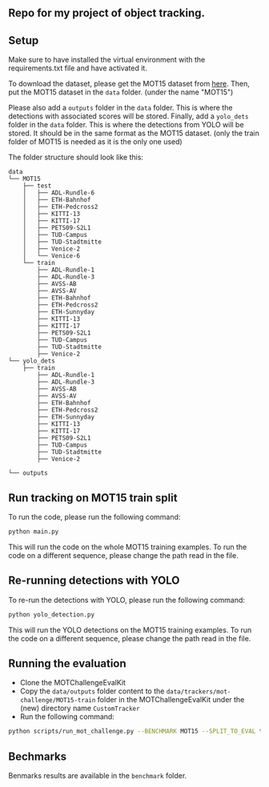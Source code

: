 ## Repo for my project of object tracking.

## Setup

Make sure to have installed the virtual environment with the requirements.txt file and have activated it.

To download the dataset, please get the MOT15 dataset from [here](https://motchallenge.net/data/MOT15/). Then, put the MOT15 dataset in the `data` folder. (under the name "MOT15")

Please also add a `outputs` folder in the `data` folder. This is where the detections with associated scores will be stored.
Finally, add a `yolo_dets` folder in the `data` folder. This is where the detections from YOLO will be stored. It should be in the same format as the MOT15 dataset. (only the train folder of MOT15 is needed as it is the only one used)

The folder structure should look like this:

```
data
└── MOT15
    ├── test
    │   ├── ADL-Rundle-6
    │   ├── ETH-Bahnhof
    │   ├── ETH-Pedcross2
    │   ├── KITTI-13
    │   ├── KITTI-17
    │   ├── PETS09-S2L1
    │   ├── TUD-Campus
    │   ├── TUD-Stadtmitte
    │   ├── Venice-2
    │   └── Venice-6
    └── train
        ├── ADL-Rundle-1
        ├── ADL-Rundle-3
        ├── AVSS-AB
        ├── AVSS-AV
        ├── ETH-Bahnhof
        ├── ETH-Pedcross2
        ├── ETH-Sunnyday
        ├── KITTI-13
        ├── KITTI-17
        ├── PETS09-S2L1
        ├── TUD-Campus
        ├── TUD-Stadtmitte
        ├── Venice-2
└── yolo_dets
    ├── train
        ├── ADL-Rundle-1
        ├── ADL-Rundle-3
        ├── AVSS-AB
        ├── AVSS-AV
        ├── ETH-Bahnhof
        ├── ETH-Pedcross2
        ├── ETH-Sunnyday
        ├── KITTI-13
        ├── KITTI-17
        ├── PETS09-S2L1
        ├── TUD-Campus
        ├── TUD-Stadtmitte
        ├── Venice-2

└── outputs
```

## Run tracking on MOT15 train split

To run the code, please run the following command:

```bash
python main.py
```

This will run the code on the whole MOT15 training examples. To run the code on a different sequence, please change the path read in the file.

## Re-running detections with YOLO

To re-run the detections with YOLO, please run the following command:

```bash
python yolo_detection.py
```

This will run the YOLO detections on the MOT15 training examples. To run the code on a different sequence, please change the path read in the file.

## Running the evaluation

- Clone the MOTChallengeEvalKit
- Copy the `data/outputs` folder content to the `data/trackers/mot-challenge/MOT15-train` folder in the MOTChallengeEvalKit under the (new) directory name `CustomTracker`
- Run the following command:

```bash
python scripts/run_mot_challenge.py --BENCHMARK MOT15 --SPLIT_TO_EVAL train --TRACKERS_TO_EVAL CustomTracker --METRICS HOTA CLEAR Identity VACE --USE_PARALLEL False --NUM_PARALLEL_CORES 1 --DO_PREPROC False
```

## Bechmarks

Benmarks results are available in the `benchmark` folder.
